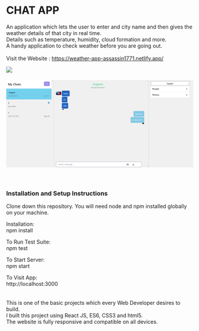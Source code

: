 # CHAT APP
An application which lets the user to enter and city name and then gives the weather details of that city in real time.
<br>
Details such as temperature, humidity, cloud formation and more.
<br>
A handy application to check weather before you are going out.
<br>
<br>
Visit the Website : https://weather-app-assassin1771.netlify.app/

<img src="SS/Screenshot (01).png">
<br>
<br>
<img src="SS/Screenshot (390).png">
<br>
<br>
<br>

### Installation and Setup Instructions

Clone down this repository. You will need node and npm installed globally on your machine.

Installation:
<br>
npm install

To Run Test Suite:
<br>
npm test

To Start Server:
<br>
npm start

To Visit App:
<br>
http://localhost:3000
<br>
<br>
<br>
This is one of the basic projects which every Web Developer desires to build.
<br>
I built this project using React JS, ES6, CSS3 and html5.
<br>
The website is fully responsive and compatible on all devices.
